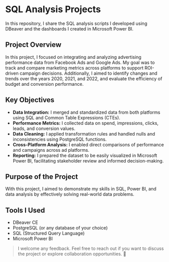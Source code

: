 # SQL Analysis Projects

In this repository, I share the SQL analysis scripts I developed using DBeaver and the dashboards I created in Microsoft Power BI.

## Project Overview

In this project, I focused on integrating and analyzing advertising performance data from Facebook Ads and Google Ads. My goal was to track and compare marketing metrics across platforms to support ROI-driven campaign decisions. Additionally, I aimed to identify changes and trends over the years 2020, 2021, and 2022, and evaluate the efficiency of budget and conversion performance.

## Key Objectives

- **Data Integration:** I merged and standardized data from both platforms using SQL and Common Table Expressions (CTEs).  
- **Performance Metrics:** I collected data on spend, impressions, clicks, leads, and conversion values.  
- **Data Cleaning:** I applied transformation rules and handled nulls and inconsistencies using PostgreSQL functions.  
- **Cross-Platform Analysis:** I enabled direct comparisons of performance and campaigns across ad platforms.  
- **Reporting:** I prepared the dataset to be easily visualized in Microsoft Power BI, facilitating stakeholder review and informed decision-making.

## Purpose of the Project

With this project, I aimed to demonstrate my skills in SQL, Power BI, and data analysis by effectively solving real-world data problems.

## Tools I Used

- DBeaver CE  
- PostgreSQL (or any database of your choice)  
- SQL (Structured Query Language)  
- Microsoft Power BI


> I welcome any feedback. Feel free to reach out if you want to discuss the project or explore collaboration opportunities. 🌱  









